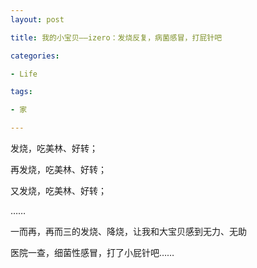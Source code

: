 ```yaml
---
layout: post

title: 我的小宝贝——izero：发烧反复，病菌感冒，打屁针吧

categories:

- Life

tags:

- 家

---
```


发烧，吃美林、好转；

再发烧，吃美林、好转；

又发烧，吃美林、好转；

……

一而再，再而三的发烧、降烧，让我和大宝贝感到无力、无助

医院一查，细菌性感冒，打了小屁针吧……


